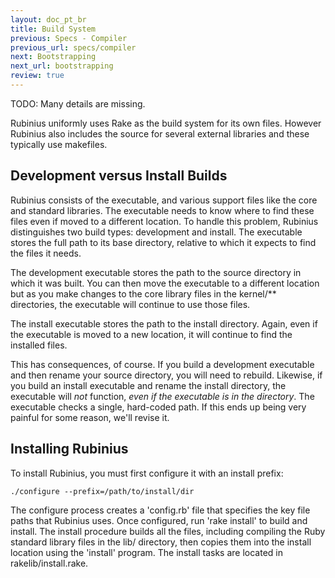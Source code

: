 ```yaml
---
layout: doc_pt_br
title: Build System
previous: Specs - Compiler
previous_url: specs/compiler
next: Bootstrapping
next_url: bootstrapping
review: true
---
```


TODO: Many details are missing.

Rubinius uniformly uses Rake as the build system for its own files. However
Rubinius also includes the source for several external libraries and these
typically use makefiles.


## Development versus Install Builds

Rubinius consists of the executable, and various support files like the core
and standard libraries. The executable needs to know where to find these files
even if moved to a different location. To handle this problem, Rubinius
distinguishes two build types: development and install. The executable stores
the full path to its base directory, relative to which it expects to find the
files it needs.

The development executable stores the path to the source directory in which it
was built. You can then move the executable to a different location but as you
make changes to the core library files in the kernel/\*\* directories, the
executable will continue to use those files.

The install executable stores the path to the install directory. Again, even if
the executable is moved to a new location, it will continue to find the
installed files.

This has consequences, of course. If you build a development executable and then
rename your source directory, you will need to rebuild. Likewise, if you build an
install executable and rename the install directory, the executable will *not*
function, *even if the executable is in the directory*. The executable checks a
single, hard-coded path. If this ends up being very painful for some reason,
we'll revise it.


## Installing Rubinius

To install Rubinius, you must first configure it with an install prefix:

    ./configure --prefix=/path/to/install/dir

The configure process creates a 'config.rb' file that specifies the key file
paths that Rubinius uses. Once configured, run 'rake install' to build and
install. The install procedure builds all the files, including compiling the
Ruby standard library files in the lib/ directory, then copies them into the
install location using the 'install' program. The install tasks are located in
rakelib/install.rake.
